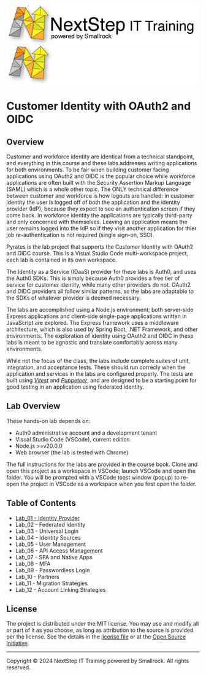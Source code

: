 ![Banner Light](./.assets/nsbanner-light.png#gh-light-mode-only)
![banner Dark](./.assets/nsbanner-dark.png#gh-dark-mode-only)

# Customer Identity with OAuth2 and OIDC

## Overview

Customer and workforce identity are identical from a technical standpoint, and
everything in this course and these labs addresses writing applications for both environments.
To be fair when building customer facing applications using OAuth2 and OIDC is the popular choice while
workforce applications are often built with the Security Assertion Markup Language (SAML) which is a whole other topic.
The ONLY technical difference between customer and workforce is how logouts are handled:
in customer identity the user is logged off of both the application and the identity provider (IdP), because they
expect to see an authentication screen if they come back.
In workforce identity the applications are typically third-party and only concerned with themselves.
Leaving an application means the user remains logged into the IdP so if they visit another application for thier job
re-authentication is not required (single sign-on, SSO).

Pyrates is the lab project that supports the Customer Identity with OAuth2 and OIDC course.
This is a Visual Studio Code multi-workspace project, each lab is contained in its own workspace.

The Identity as a Service (IDaaS) provider for these labs is Auth0, and uses the Auth0 SDKs.
This is simply because Auth0 provides a free tier of service for customer identity, while many other providers do not.
OAuth2 and OIDC providers all follow similar patterns, so the labs are adaptable to the SDKs
of whatever provider is deemed necessary.

The labs are accomplished using a Node.js environment; both server-side Express applications and
client-side single-page applications written in JavaScript are explored.
The Express framework uses a middleware architecture, which is also used by Spring Boot, .NET Framework, and
other environments.
The exploration of identity using OAuth2 and OIDC in these labs is meant to be agnostic and translate
comfortably across many environments.

While not the focus of the class, the labs include complete suites of unit, integration, and acceptance tests.
These should run correcly when the application and services in the labs are configured properly.
The tests are built using [*Vitest*](https://vitest.dev/) and [*Puppeteer*](https://pptr.dev/),
and are designed to be a starting point for good testing in an application using federated identity.

## Lab Overview

These hands-on lab depends on:
* Auth0 administrative account and a development tenant
* Visual Studio Code (VSCode), current edition
* Node.js >=v20.0.0
* Web browser (the lab is tested with Chrome)

The full instructions for the labs are provided in the course book.
Clone and open this project as a workspace in VSCode; launch VSCode and open the folder.
You will be prompted with a VSCode toast window (popup) to re-open the project in VSCode as a workspace when you first
open the folder.

## Table of Contents

* [Lab_01 - Identity Provider](./Lab_01%20-%20Identity%20Provider/)
* Lab_02 - Federated Identity
* Lab_03 - Universal Login
* Lab_04 - Identity Sources
* Lab_05 - User Management
* Lab_06 - API Access Management
* Lab_07 - SPA and Native Apps
* Lab_08 - MFA
* Lab_09 - Passwordless Login
* Lab_10 - Partners
* Lab_11 - Migration Strategies
* Lab_12 - Account Linking Strategies

## License

The project is distributed under the MIT license. You may use and modify all or part of it as you choose, as long as attribution to the source is provided per the license. See the details in the [license file](./LICENSE.md) or at the [Open Source Initiative](https://opensource.org/licenses/MIT).


<hr>
Copyright © 2024 NextStep IT Training powered by Smallrock. All rights reserved.